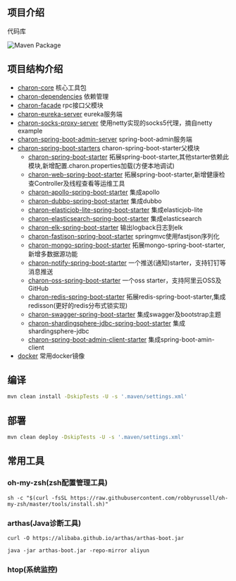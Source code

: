 ## 项目介绍

代码库

![Maven Package](https://github.com/harvies/charon/workflows/Maven%20Package/badge.svg)


## 项目结构介绍

- [charon-core](./charon-core) 核心工具包
- [charon-dependencies](./charon-charon-dependencies) 依赖管理
- [charon-facade](./charon-facade)  rpc接口父模块
- [charon-eureka-server](./charon-eureka-server) eureka服务端
- [charon-socks-proxy-server](./charon-socks-proxy-server)  使用netty实现的socks5代理，摘自netty example
- [charon-spring-boot-admin-server](./charon-spring-boot-admin-server) spring-boot-admin服务端
- [charon-spring-boot-starters](./charon-spring-boot-starters)  charon-spring-boot-starter父模块
  -  [charon-spring-boot-starter](./charon-spring-boot-starters/charon-spring-boot-starter)  拓展spring-boot-starter,其他starter依赖此模块,新增配置.charon.properties加载(方便本地调试)
  -  [charon-web-spring-boot-starter](./charon-spring-boot-starters/charon-web-spring-boot-starter) 拓展spring-boot-starter,新增健康检查Controller及线程查看等运维工具
  -  [charon-apollo-spring-boot-starter](./charon-spring-boot-starters/charon-apollo-spring-boot-starter) 集成apollo
  -  [charon-dubbo-spring-boot-starter](./charon-spring-boot-starters/charon-dubbo-spring-boot-starter) 集成dubbo
  -  [charon-elasticjob-lite-spring-boot-starter](./charon-spring-boot-starters/charon-elasticjob-lite-spring-boot-starter) 集成elasticjob-lite
  -  [charon-elasticsearch-spring-boot-starter](./charon-spring-boot-starters/charon-elasticsearch-spring-boot-starter) 集成elasticsearch
  -  [charon-elk-spring-boot-starter](./charon-spring-boot-starters/charon-elk-spring-boot-starter) 输出logback日志到elk
  -  [charon-fastjson-spring-boot-starter](./charon-spring-boot-starters/charon-fastjson-spring-boot-starter) springmvc使用fastjson序列化
  -  [charon-mongo-spring-boot-starter](./charon-spring-boot-starters/charon-mongo-spring-boot-starter)  拓展mongo-spring-boot-starter,新增多数据源功能
  -  [charon-notify-spring-boot-starter](./charon-spring-boot-starters/charon-notify-spring-boot-starter) 一个推送(通知)starter，支持钉钉等消息推送
  -  [charon-oss-spring-boot-starter](./charon-spring-boot-starters/charon-oss-spring-boot-starter) 一个oss starter，支持阿里云OSS及GitHub
  -  [charon-redis-spring-boot-starter](./charon-spring-boot-starters/charon-redis-spring-boot-starter) 拓展redis-spring-boot-starter,集成redisson(更好的redis分布式锁实现)
  -  [charon-swagger-spring-boot-starter](./charon-spring-boot-starters/charon-swagger-spring-boot-starter)  集成swagger及bootstrap主题
  -  [charon-shardingsphere-jdbc-spring-boot-starter](./charon-spring-boot-starters/charon-shardingsphere-jdbc-spring-boot-starter) 集成shardingsphere-jdbc
  -  [charon-spring-boot-admin-client-starter](./charon-spring-boot-starters/charon-spring-boot-admin-client-starter) 集成spring-boot-amin-client
- [docker](./docker) 常用docker镜像

## 编译

```bash
mvn clean install -DskipTests -U -s '.maven/settings.xml'
```

## 部署
```bash
mvn clean deploy -DskipTests -U -s '.maven/settings.xml'
```

## 常用工具

### oh-my-zsh(zsh配置管理工具)
```
sh -c "$(curl -fsSL https://raw.githubusercontent.com/robbyrussell/oh-my-zsh/master/tools/install.sh)"
```
### arthas(Java诊断工具)
```
curl -O https://alibaba.github.io/arthas/arthas-boot.jar

java -jar arthas-boot.jar -repo-mirror aliyun

```
### htop(系统监控)